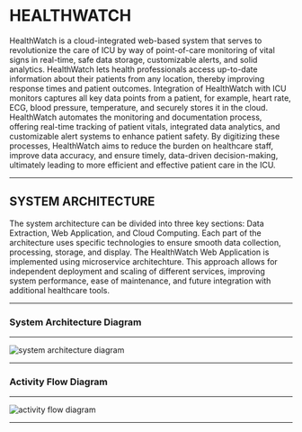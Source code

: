 # HEALTHWATCH

HealthWatch is a cloud-integrated web-based system that serves to revolutionize the care of ICU by way of point-of-care monitoring of vital signs in real-time, safe data storage, customizable alerts, and solid analytics. HealthWatch lets health professionals access up-to-date information about their patients from any location, thereby improving response times and patient outcomes. Integration of HealthWatch with ICU monitors captures all key data points from a patient, for example, heart rate, ECG, blood pressure, temperature, and securely stores it in the cloud.
HealthWatch automates the monitoring and documentation process, offering real-time tracking of patient vitals, integrated data analytics, and customizable alert systems to enhance patient safety. By digitizing these processes, HealthWatch aims to reduce the burden on healthcare staff, improve data accuracy, and ensure timely, data-driven decision-making, ultimately leading to more efficient and effective patient care in the ICU.

---

## SYSTEM ARCHITECTURE
The system architecture can be divided into three key sections: Data Extraction, Web Application, and Cloud Computing. Each part of the architecture uses specific technologies to ensure smooth data collection, processing, storage, and display. The HealthWatch Web Application is implemented using microservice architechture. This approach allows for independent deployment and scaling of different services, improving system performance, ease of maintenance, and future integration with additional healthcare tools.

---

### System Architecture Diagram
---
![system architecture diagram](./images/architecture.png)

---

### Activity Flow Diagram
---
![activity flow diagram](./images/activity.png)

---